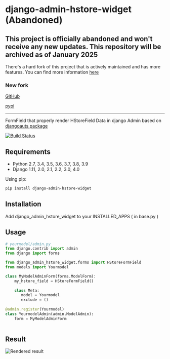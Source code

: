 # django-admin-hstore-widget (Abandoned)

## This project is officially abandoned and won't receive any new updates. This repository will be archived as of January 2025
There's a hard fork of this project that is actively maintained and has more features. You can find more information [here](https://github.com/PokaInc/django-admin-hstore-widget/issues/27)

### New fork
[GitHub](https://github.com/PokaInc/django-admin-hstore-widget/issues/27)

[pypi](https://pypi.org/project/django-hstore-widget/)


---

FormField that properly render HStoreField Data in django Admin based on [djangoauts package](https://github.com/djangonauts/django-hstore)

[![Build Status](https://travis-ci.org/PokaInc/django-admin-hstore-widget.svg?branch=master)](https://travis-ci.org/PokaInc/django-admin-hstore-widget)


## Requirements
 * Python 2.7, 3.4, 3.5, 3.6, 3.7, 3.8, 3.9
 * Django 1.11, 2.0, 2.1, 2.2, 3.0, 4.0
 
 
Using pip:
```bash
pip install django-admin-hstore-widget
```

## Installation

Add django_admin_hstore_widget to your INSTALLED_APPS ( in base.py )

## Usage

```python
# yourmodel/admin.py
from django.contrib import admin
from django import forms

from django_admin_hstore_widget.forms import HStoreFormField
from models import Yourmodel

class MyModelAdminForm(forms.ModelForm):
    my_hstore_field = HStoreFormField()
    
    class Meta:
       model = Yourmodel
       exclude = ()
    
@admin.register(Yourmodel)
class YourmodelAdmin(admin.ModelAdmin):
    form = MyModelAdminForm
    
```

## Result

![Rendered result](results.png)
